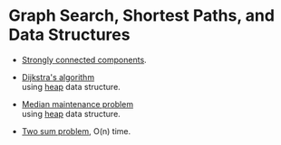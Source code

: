 
# Graph Search, Shortest Paths, and Data Structures

* [Strongly connected components](/c2-graph-search/strongly_connected_components.py).<br>

* [Dijkstra's algorithm](/c2-graph-search/dijkstra.py) <br>
using [heap](/c2-graph-search/data_structure.py) data structure.<br>

* [Median maintenance problem](/c2-graph-search/median_maintenance.py) <br>
using [heap](/c2-graph-search/data_structure.py) data structure. <br>

* [Two sum problem](/c2-graph-search/two_sum.py), O(n) time. <br>
